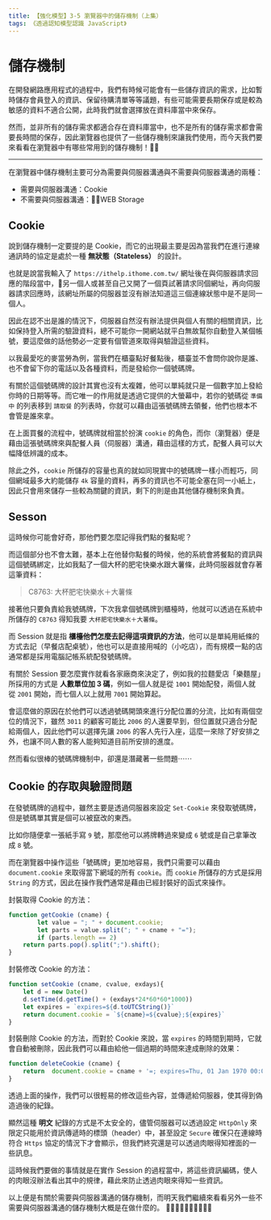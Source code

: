 ```yaml
---
title: 【強化模型】3-5 瀏覽器中的儲存機制（上集）
tags: 《透過認知模型認識 JavaScript》
---
```


# 儲存機制

在開發網路應用程式的過程中，我們有時候可能會有一些儲存資訊的需求，比如暫時儲存會員登入的資訊、保留待購清單等等議題，有些可能需要長期保存或是較為敏感的資料不適合公開，此時我們就會選擇放在資料庫當中來保存。

然而，並非所有的儲存需求都適合存在資料庫當中，也不是所有的儲存需求都會需要長時間的保存，因此瀏覽器也提供了一些儲存機制來讓我們使用，而今天我們要來看看在瀏覽器中有哪些常用到的儲存機制！

---

在瀏覽器中儲存機制主要可分為需要與伺服器溝通與不需要與伺服器溝通的兩種：

- 需要與伺服器溝通：Cookie
- 不需要與伺服器溝通：WEB Storage

## Cookie

說到儲存機制一定要提的是 Cookie，而它的出現最主要是因為當我們在進行連線通訊時的協定是處於一種 **無狀態（Stateless）** 的設計。

也就是說當我輸入了 `https://ithelp.ithome.com.tw/` 網址後在與伺服器請求回應的階段當中，另一個人或甚至自己又開了一個頁試著請求同個網址，再向伺服器請求回應時，該網址所屬的伺服器並沒有辦法知道這三個連線狀態中是不是同一個人。

因此在認不出是誰的情況下，伺服器自然沒有辦法提供與個人有關的相關資訊，比如保持登入所需的驗證資料，總不可能你一開網站就平白無故幫你自動登入某個帳號，要這麼做的話他勢必一定要有個管道來取得與驗證這些資料。

以我最愛吃的麥當勞為例，當我們在櫃臺點好餐點後，櫃臺並不會問你說你是誰、也不會留下你的電話以及各種資料，而是發給你一個號碼牌。

有關於這個號碼牌的設計其實也沒有太複雜，他可以單純就只是一個數字加上發給你時的日期等等。而它唯一的作用就是透過它提供的大螢幕中，若你的號碼從 `準備中` 的列表移到 `請取餐` 的列表時，你就可以藉由這張號碼牌去領餐，他們也根本不會管是誰來拿。

在上面買餐的流程中，號碼牌就相當於扮演 `cookie` 的角色，而你（瀏覽器）便是藉由這張號碼牌來與配餐人員（伺服器）溝通，藉由這樣的方式，配餐人員可以大幅降低辨識的成本。

除此之外，`cookie` 所儲存的容量也真的就如同現實中的號碼牌一樣小而輕巧，同個網域最多大約能儲存 `4k` 容量的資料，再多的資訊也不可能全塞在同一小紙上，因此只會用來儲存一些較為關鍵的資訊，剩下的則是由其他儲存機制來負責。

## Sesson

這時候你可能會好奇，那他們要怎麼記得我們點的餐點呢？

而這個部分也不會太難，基本上在他替你點餐的時候，他的系統會將餐點的資訊與這個號碼綁定，比如我點了一個大杯的肥宅快樂水跟大薯條，此時伺服器就會存著這筆資料：

> C8763: 大杯肥宅快樂水＋大薯條

接著他只要負責給我號碼牌，下次我拿個號碼牌到櫃檯時，他就可以透過在系統中所儲存的 `C8763` 得知我要 `大杯肥宅快樂水＋大薯條`。

而 Session 就是指 **櫃檯他們怎麼去記得這項資訊的方法**，他可以是單純用紙條的方式去記（早餐店配桌號），他也可以是直接用喊的（小吃店），而有規模一點的店通常都是採用電腦記帳系統配發號碼牌。

有關於 Session 要怎麼實作就看各家廠商來決定了，例如我的拉麵愛店「樂麵屋」所採用的方式是 **人數單位加 3 碼**，例如一個人就是從 `1001` 開始配發，兩個人就從 `2001` 開始，而七個人以上就用 `7001` 開始算起。

會這麼做的原因在於他們可以透過號碼開頭來進行分配位置的分流，比如有兩個空位的情況下，雖然 `3011` 的顧客可能比 `2006` 的人還要早到，但位置就只適合分配給兩個人，因此他們可以選擇先讓 `2006` 的客人先行入座，這麼一來除了好安排之外，也讓不同人數的客人能夠知道目前所安排的進度。

然而看似很棒的號碼牌機制中，卻還是潛藏著一些問題⋯⋯

## Cookie 的存取與驗證問題

在發號碼牌的過程中，雖然主要是透過伺服器來設定 `Set-Cookie` 來發取號碼牌，但是號碼單其實是個可以被竄改的東西。

比如你隨便拿一張紙手寫 `9` 號，那麼他可以將牌轉過來變成 `6` 號或是自己拿筆改成 `8` 號。

而在瀏覽器中操作這些「號碼牌」更加地容易，我們只需要可以藉由 `document.cookie` 來取得當下網域的所有 `cookie`。而 `cookie` 所儲存的方式是採用 `String` 的方式，因此在操作我們通常是藉由已經封裝好的函式來操作。

封裝取得 Cookie 的方法：
```js
function getCookie (cname) {
        let value = "; " + document.cookie;
        let parts = value.split("; " + cname + "=");
        if (parts.length == 2) 
    return parts.pop().split(";").shift();
}
```

封裝修改 Cookie 的方法：
```js
function setCookie (cname, cvalue, exdays){
    let d = new Date()
    d.setTime(d.getTime() + (exdays*24*60*60*1000))
    let expires = `expires=${d.toUTCString()}`
    return document.cookie = `${cname}=${cvalue};${expires}`
}
```

封裝刪除 Cookie 的方法，而對於 Cookie 來說，當 `expires` 的時間到期時，它就會自動被刪除，因此我們可以藉由給他一個過期的時間來達成刪除的效果：

```js
function deleteCookie (cname) {
    return  document.cookie = cname + '=; expires=Thu, 01 Jan 1970 00:00:01 GMT;';
}
```

透過上面的操作，我們可以很輕易的修改這些內容，並傳遞給伺服器，使其得到偽造過後的紀錄。

顯然這種 **明文** 紀錄的方式是不太安全的，儘管伺服器可以透過設定 `HttpOnly` 來限定只能用於資訊傳遞時的標頭（header）中，甚至設定 `Secure` 確保只在連線時符合 `Https` 協定的情況下才會顯示，但我們終究還是可以透過肉眼得知裡面的一些訊息。

這時候我們要做的事情就是在實作 Session 的過程當中，將這些資訊編碼，使人的肉眼沒辦法看出其中的規律，藉此來防止透過肉眼來得知一些資訊。

以上便是有關於需要與伺服器溝通的儲存機制，而明天我們繼續來看看另外一些不需要與伺服器溝通的儲存機制大概是在做什麼的。

